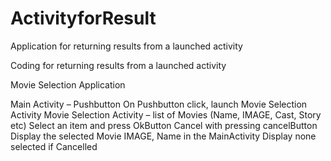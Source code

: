 # ActivityforResult
 Application for returning results from a launched activity

Coding for returning results from a launched activity

Movie Selection Application

Main Activity – Pushbutton
On Pushbutton click, launch Movie Selection Activity
Movie Selection Activity – list of Movies  (Name, IMAGE, Cast, Story etc)
Select an item and press OkButton
Cancel with pressing cancelButton
Display the selected Movie IMAGE, Name in the MainActivity
Display none selected if Cancelled
